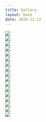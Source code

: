 ```yaml
---
title: Gallery
layout: base
date: 2019-12-12
---
```


<div class="carousel">
  <div><img src="{{ site.baseurl }}/sites/images/albert-gusdorf-mill.jpg"/></div>
  <div><img src="{{ site.baseurl }}/sites/images/aztec-mill.jpg"/></div>
  <div><img src="{{ site.baseurl }}/sites/images/belen-roller-mill.jpg"/></div>
  <div><img src="{{ site.baseurl }}/sites/images/bread-deming-1893.jpg"/></div>
  <div><img src="{{ site.baseurl }}/sites/images/cassidy-mill.jpg"/></div>
  <div><img src="{{ site.baseurl }}/sites/images/cassidy-wheel-house.jpg"/></div>
  <div><img src="{{ site.baseurl }}/sites/images/cassidy2.jpg"/></div>
  <div><img src="{{ site.baseurl }}/sites/images/chamita-mill.jpg"/></div>
  <div><img src="{{ site.baseurl }}/sites/images/el-molina-de-truchas.tif"/></div>
  <div><img src="{{ site.baseurl }}/sites/images/pueblo-wheat-harvest.jpg"/></div>
  <div><img src="{{ site.baseurl }}/sites/images/la-cueva-mill-warehouse.jpg"/></div>
  <div><img src="{{ site.baseurl }}/sites/images/la-cueva-mill.jpg"/></div>
  <div><img src="{{ site.baseurl }}/sites/images/la-cueva-mill2.jpg"/></div>
  <div><img src="{{ site.baseurl }}/sites/images/laguna-donkey-mill.jpg"/></div>
  <div><img src="{{ site.baseurl }}/sites/images/mill-las-vegas.jpg"/></div>
  <div><img src="{{ site.baseurl }}/sites/images/n-4th-st-flour-mill-abq-1930.jpg"/></div>
  <div><img src="{{ site.baseurl }}/sites/images/pendaries-mill.jpg"/></div>
</div>
